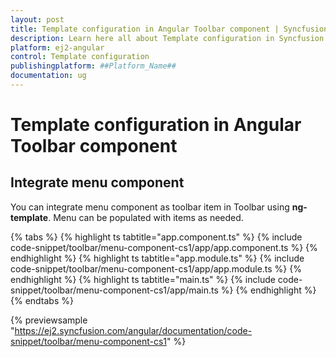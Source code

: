 ```yaml
---
layout: post
title: Template configuration in Angular Toolbar component | Syncfusion
description: Learn here all about Template configuration in Syncfusion ##Platform_Name## Toolbar component of Syncfusion Essential JS 2 and more.
platform: ej2-angular
control: Template configuration 
publishingplatform: ##Platform_Name##
documentation: ug
---
```


# Template configuration in Angular Toolbar component

## Integrate menu component

You can integrate menu component as toolbar item in Toolbar using **ng-template**. Menu can be populated with items as needed.

{% tabs %}
{% highlight ts tabtitle="app.component.ts" %}
{% include code-snippet/toolbar/menu-component-cs1/app/app.component.ts %}
{% endhighlight %}
{% highlight ts tabtitle="app.module.ts" %}
{% include code-snippet/toolbar/menu-component-cs1/app/app.module.ts %}
{% endhighlight %}
{% highlight ts tabtitle="main.ts" %}
{% include code-snippet/toolbar/menu-component-cs1/app/main.ts %}
{% endhighlight %}
{% endtabs %}
  
{% previewsample "https://ej2.syncfusion.com/angular/documentation/code-snippet/toolbar/menu-component-cs1" %}